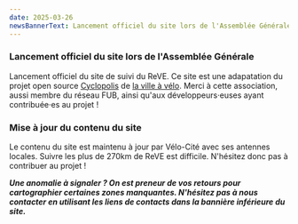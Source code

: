 ```yaml
---
date: 2025-03-26
newsBannerText: Lancement officiel du site lors de l'Assemblée Générale
---
```

### Lancement officiel du site lors de l'Assemblée Générale
Lancement officiel du site de suivi du ReVE. Ce site est une adapatation du projet open source [Cyclopolis](https://cyclopolis.fr/) de [la ville à vélo](https://lavilleavelo.org/). Merci à cette association, aussi membre du réseau FUB, ainsi qu'aux développeurs·euses ayant contribuée·es au projet !

### Mise à jour du contenu du site 
Le contenu du site est maintenu à jour par Vélo-Cité avec ses antennes locales. Suivre les plus de 270km de ReVE est difficile. N'hésitez donc pas à contribuer au projet !

***Une anomalie à signaler ? On est preneur de vos retours pour cartographier certaines zones manquantes. N'hésitez pas à nous contacter en utilisant les liens de contacts dans la bannière inférieure du site.***
